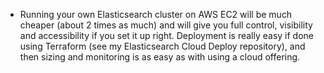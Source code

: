 
- Running your own Elasticsearch cluster on AWS EC2 will be much cheaper (about 2 times as much) and will give you full control, visibility and accessibility if you set it up right. Deployment is really easy if done using Terraform (see my Elasticsearch Cloud Deploy repository), and then sizing and monitoring is as easy as with using a cloud offering.


